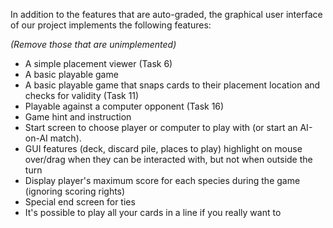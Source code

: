 In addition to the features that are auto-graded, the graphical user interface
of our project implements the following features:

*(Remove those that are unimplemented)*

 - A simple placement viewer (Task 6)
 - A basic playable game 
 - A basic playable game that snaps cards to their placement location and checks for validity (Task 11)
 - Playable against a computer opponent (Task 16)
 - Game hint and instruction
 - Start screen to choose player or computer to play with (or start an AI-on-AI match).
 - GUI features (deck, discard pile, places to play) highlight on mouse over/drag when they can be interacted with, but not when outside the turn
 - Display player's maximum score for each species during the game (ignoring scoring rights)
 - Special end screen for ties
 - It's possible to play all your cards in a line if you really want to
 

